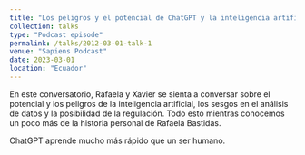 ```yaml
---
title: "Los peligros y el potencial de ChatGPT y la inteligencia artificial: Rafaela Bastidas"
collection: talks
type: "Podcast episode"
permalink: /talks/2012-03-01-talk-1
venue: "Sapiens Podcast"
date: 2023-03-01
location: "Ecuador"
---
```


En este conversatorio, Rafaela y Xavier se sienta a conversar sobre el potencial y los peligros de la inteligencia artificial, los sesgos en el análisis de datos y la posibilidad de la regulación. Todo esto mientras conocemos un poco más de la historia personal de Rafaela Bastidas. 

ChatGPT aprende mucho más rápido que un ser humano.
